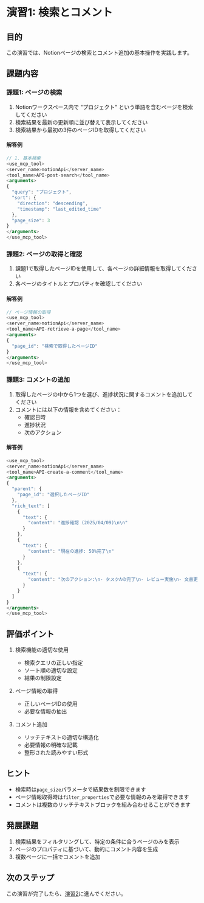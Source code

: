 # 演習1: 検索とコメント

## 目的
この演習では、Notionページの検索とコメント追加の基本操作を実践します。

## 課題内容

### 課題1: ページの検索
1. Notionワークスペース内で "プロジェクト" という単語を含むページを検索してください
2. 検索結果を最新の更新順に並び替えて表示してください
3. 検索結果から最初の3件のページIDを取得してください

#### 解答例
```typescript
// 1. 基本検索
<use_mcp_tool>
<server_name>notionApi</server_name>
<tool_name>API-post-search</tool_name>
<arguments>
{
  "query": "プロジェクト",
  "sort": {
    "direction": "descending",
    "timestamp": "last_edited_time"
  },
  "page_size": 3
}
</arguments>
</use_mcp_tool>
```

### 課題2: ページの取得と確認
1. 課題1で取得したページIDを使用して、各ページの詳細情報を取得してください
2. 各ページのタイトルとプロパティを確認してください

#### 解答例
```typescript
// ページ情報の取得
<use_mcp_tool>
<server_name>notionApi</server_name>
<tool_name>API-retrieve-a-page</tool_name>
<arguments>
{
  "page_id": "検索で取得したページID"
}
</arguments>
</use_mcp_tool>
```

### 課題3: コメントの追加
1. 取得したページの中から1つを選び、進捗状況に関するコメントを追加してください
2. コメントには以下の情報を含めてください：
   - 確認日時
   - 進捗状況
   - 次のアクション

#### 解答例
```typescript
<use_mcp_tool>
<server_name>notionApi</server_name>
<tool_name>API-create-a-comment</tool_name>
<arguments>
{
  "parent": {
    "page_id": "選択したページID"
  },
  "rich_text": [
    {
      "text": {
        "content": "進捗確認 (2025/04/09)\n\n"
      }
    },
    {
      "text": {
        "content": "現在の進捗: 50%完了\n"
      }
    },
    {
      "text": {
        "content": "次のアクション:\n- タスクAの完了\n- レビュー実施\n- 文書更新"
      }
    }
  ]
}
</arguments>
</use_mcp_tool>
```

## 評価ポイント
1. 検索機能の適切な使用
   - 検索クエリの正しい指定
   - ソート順の適切な設定
   - 結果の制限設定

2. ページ情報の取得
   - 正しいページIDの使用
   - 必要な情報の抽出

3. コメント追加
   - リッチテキストの適切な構造化
   - 必要情報の明確な記載
   - 整形された読みやすい形式

## ヒント
- 検索時は`page_size`パラメータで結果数を制限できます
- ページ情報取得時は`filter_properties`で必要な情報のみを取得できます
- コメントは複数のリッチテキストブロックを組み合わせることができます

## 発展課題
1. 検索結果をフィルタリングして、特定の条件に合うページのみを表示
2. ページのプロパティに基づいて、動的にコメント内容を生成
3. 複数ページに一括でコメントを追加

## 次のステップ
この演習が完了したら、[演習2](exercise_2.md)に進んでください。
